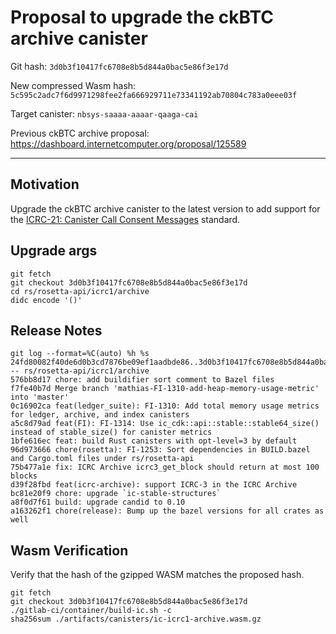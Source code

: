 # Proposal to upgrade the ckBTC archive canister

Git hash: `3d0b3f10417fc6708e8b5d844a0bac5e86f3e17d`

New compressed Wasm hash: `5c595c2adc7f6d9971298fee2fa666929711e73341192ab70804c783a0eee03f`

Target canister: `nbsys-saaaa-aaaar-qaaga-cai`

Previous ckBTC archive proposal: https://dashboard.internetcomputer.org/proposal/125589

---

## Motivation
Upgrade the ckBTC archive canister to the latest version to add support for the [ICRC-21: Canister Call Consent Messages](https://github.com/dfinity/wg-identity-authentication/blob/fd846030109710cab67d9381485a73db424f2b07/topics/ICRC-21/icrc_21_consent_msg.md) standard.


## Upgrade args

```
git fetch
git checkout 3d0b3f10417fc6708e8b5d844a0bac5e86f3e17d
cd rs/rosetta-api/icrc1/archive
didc encode '()'
```

## Release Notes

```
git log --format=%C(auto) %h %s 24fd80082f40de6d0b3cd7876be09ef1aadbde86..3d0b3f10417fc6708e8b5d844a0bac5e86f3e17d -- rs/rosetta-api/icrc1/archive
576bb8d17 chore: add buildifier sort comment to Bazel files
f7fe40b7d Merge branch 'mathias-FI-1310-add-heap-memory-usage-metric' into 'master'
0c16902ca feat(ledger_suite): FI-1310: Add total memory usage metrics for ledger, archive, and index canisters
a5c8d79ad feat(FI): FI-1314: Use ic_cdk::api::stable::stable64_size() instead of stable_size() for canister metrics
1bfe616ec feat: build Rust canisters with opt-level=3 by default
96d973666 chore(rosetta): FI-1253: Sort dependencies in BUILD.bazel and Cargo.toml files under rs/rosetta-api
75b477a1e fix: ICRC Archive icrc3_get_block should return at most 100 blocks
d39f28fbd feat(icrc-archive): support ICRC-3 in the ICRC Archive
bc81e20f9 chore: upgrade `ic-stable-structures`
a8f0d7f61 build: upgrade candid to 0.10
a163262f1 chore(release): Bump up the bazel versions for all crates as well
 ```

## Wasm Verification

Verify that the hash of the gzipped WASM matches the proposed hash.

```
git fetch
git checkout 3d0b3f10417fc6708e8b5d844a0bac5e86f3e17d
./gitlab-ci/container/build-ic.sh -c
sha256sum ./artifacts/canisters/ic-icrc1-archive.wasm.gz
```
